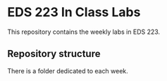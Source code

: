 # EDS 223 In Class Labs

This repository contains the weekly labs in EDS 223.

## Repository structure

There is a folder dedicated to each week.

